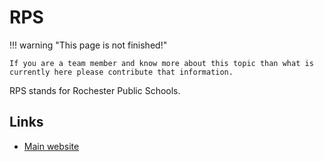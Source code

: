 # RPS

!!! warning "This page is not finished!"

    If you are a team member and know more about this topic than what is currently here please contribute that information.

RPS stands for Rochester Public Schools.

## Links

- [Main website](https://www.rochesterschools.org/)